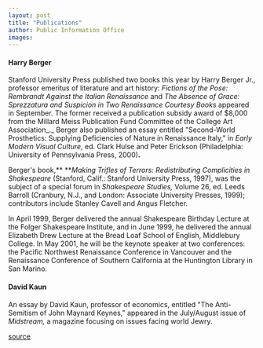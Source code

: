 ```yaml
---
layout: post
title: "Publications"
author: Public Information Office
images:
---
```


#### Harry Berger

Stanford University Press published two books this year by Harry Berger Jr., professor emeritus of literature and art history: _Fictions of the Pose: Rembrandt Against the Italian Renaissance_ and _The Absence of Grace: Sprezzatura and Suspicion in Two Renaissance Courtesy Books_ appeared in September. The former received a publication subsidy award of $8,000 from the Millard Meiss Publication Fund Committee of the College Art Association_._ Berger also published an essay entitled "Second-World Prosthetics: Supplying Deficiencies of Nature in Renaissance Italy," in _Early Modern Visual Culture,_ ed. Clark Hulse and Peter Erickson (Philadelphia: University of Pennsylvania Press, 2000)**.**

Berger's book,** **_Making Trifles of Terrors: Redistributing Complicities in Shakespeare_ (Stanford, Calif.: Stanford University Press, 1997), was the subject of a special forum in _Shakespeare Studies,_ Volume 26, ed. Leeds Barroll (Cranbury, N.J., and London: Associate University Presses, 1999); contributors include Stanley Cavell and Angus Fletcher.

In April 1999, Berger delivered the annual Shakespeare Birthday Lecture at the Folger Shakespeare Institute, and in June 1999, he delivered the annual Elizabeth Drew Lecture at the Bread Loaf School of English, Middlebury College. In May 2001, he will be the keynote speaker at two conferences: the Pacific Northwest Renaissance Conference in Vancouver and the Renaissance Conference of Southern California at the Huntington Library in San Marino.

#### David Kaun

An essay by David Kaun, professor of economics, entitled "The Anti-Semitism of John Maynard Keynes," appeared in the July/August issue of _Midstream,_ a magazine focusing on issues facing world Jewry.  
  
[source](http://www1.ucsc.edu/currents/00-01/11-20/pubs.html "Permalink to pubs")
